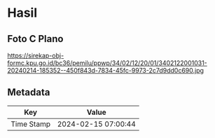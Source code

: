 # Hasil

## Foto C Plano

https://sirekap-obj-formc.kpu.go.id/bc36/pemilu/ppwp/34/02/12/20/01/3402122001031-20240214-185352--450f843d-7834-45fc-9973-2c7d9dd0c690.jpg


## Metadata

| Key        | Value               |
| ---------- | ------------------- |
| Time Stamp | 2024-02-15 07:00:44 |



